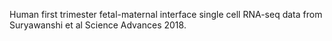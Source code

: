 Human first trimester fetal-maternal interface single cell RNA-seq data from Suryawanshi et al Science Advances 2018.

